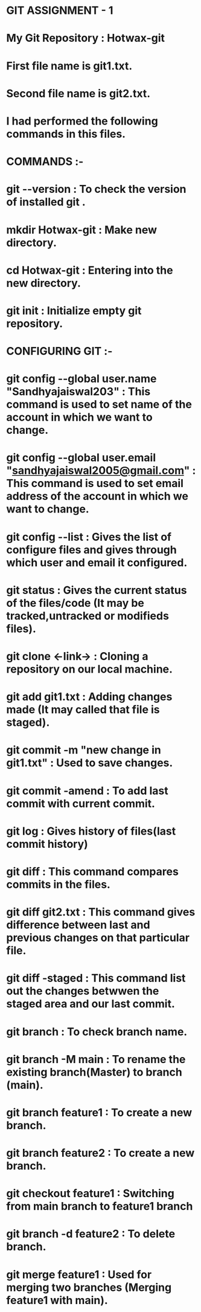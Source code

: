 # GIT ASSIGNMENT - 1

#  My Git Repository : Hotwax-git
#  First file name is git1.txt.
#  Second file name is git2.txt.

# I had performed the following commands in this files.

# COMMANDS :-

# git --version                              : To check the version of installed git .
# mkdir Hotwax-git                           : Make new directory.
# cd Hotwax-git                              : Entering into the  new directory.
# git init                                   : Initialize  empty  git repository.
# CONFIGURING GIT :-

# git config --global  user.name "Sandhyajaiswal203"              : This command is used to set name of the account in which we want to change. 
# git config --global  user.email "sandhyajaiswal2005@gmail.com"  : This command is used to set email address of the account in which we want to change. 
# git config --list                          : Gives the list of configure files and gives through which user and email it configured.
# git status                                 : Gives the current status of the files/code (It may be tracked,untracked or modifieds files).
# git clone <-link->                         : Cloning a repository on our local machine.
# git add git1.txt                           : Adding changes made (It may called that file is staged).
# git commit -m "new change in git1.txt"   : Used to save  changes.
# git commit -amend                          : To add last commit with current commit.
# git log                                 : Gives history of files(last commit history)
# git diff                                : This command compares commits in the files.
# git diff git2.txt                       : This command gives difference between last and previous changes on that particular file.
# git diff -staged                        : This command list out the changes betwwen the staged area and our last commit.
# git branch                              : To check branch name.
# git branch -M main                      : To rename  the existing branch(Master) to  branch (main).
# git branch feature1                     : To create a new branch.
# git branch feature2                     : To create a new branch.
# git checkout feature1                   : Switching from main branch to feature1 branch
# git branch -d feature2                  : To delete branch.
# git merge feature1                      : Used for merging two branches (Merging feature1 with main).
